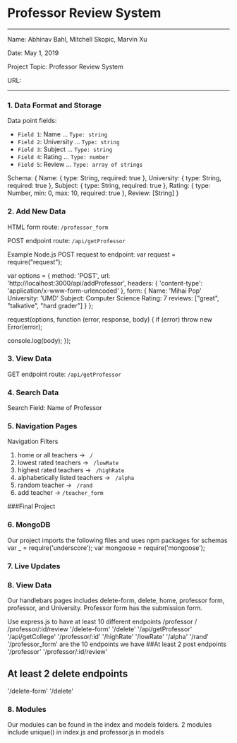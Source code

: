 # Professor Review System

---

Name: Abhinav Bahl, Mitchell Skopic, Marvin Xu

Date: May 1, 2019

Project Topic: Professor Review System

URL:

---


### 1. Data Format and Storage

Data point fields:
- `Field 1`: Name        ...       `Type: string`
- `Field 2`: University     ...       `Type: string`
- `Field 3`: Subject     ...       `Type: string`
- `Field 4`: Rating      ...       `Type: number`
- `Field 5`: Review     ...       `Type: array of strings`

Schema:
{
Name: {
type: String,
required: true
},
University: {
type: String,
required: true
},
Subject: {
type: String,
required: true
},
Rating: {
type: Number,
min: 0,
max: 10,
required: true
},
Review: [String]
}

### 2. Add New Data

HTML form route: `/professor_form`

POST endpoint route: `/api/getProfessor`

Example Node.js POST request to endpoint:
var request = require("request");

var options = {
method: 'POST',
url: 'http://localhost:3000/api/addProfessor',
headers: {
'content-type': 'application/x-www-form-urlencoded'
},
form: {
Name: 'Mihai Pop'
University: 'UMD'
Subject: Computer Science
Rating: 7
reviews: ["great", "talkative", "hard grader"]
}
};

request(options, function (error, response, body) {
if (error) throw new Error(error);

console.log(body);
});

### 3. View Data

GET endpoint route: `/api/getProfessor`

### 4. Search Data

Search Field: Name of Professor

### 5. Navigation Pages

Navigation Filters
1. home or all teachers -> `  /  `
2. lowest rated teachers -> `  /lowRate  `
3. highest rated teachers -> `  /highRate  `
4. alphabetically listed teachers -> `  /alpha  `
5. random teacher -> `  /rand  `
6. add teacher -> ` /teacher_form `

###Final Project

### 6. MongoDB

Our project imports the following files and uses npm packages for schemas
var _ = require('underscore');
var mongoose = require('mongoose');

### 7. Live Updates


### 8. View Data

Our handlebars pages includes delete-form, delete, home, professor form, professor, and University. Professor form has
the submission form.

Use express.js to have at least 10 different endpoints
/professor
/
/professor/:id/review
'/delete-form'
'/delete'
'/api/getProfessor'
'/api/getCollege'
'/professor/:id'
'/highRate'
'/lowRate'
'/alpha'
'/rand'
'/professor_form'
are the 10 endpoints we have
##At least 2 post endpoints
'/professor'
'/professor/:id/review'

## At least 2 delete endpoints
'/delete-form'
'/delete'

### 8. Modules
Our modules can be found in the index and models folders. 2 modules include unique() in index.js
and professor.js in models
